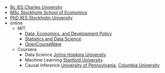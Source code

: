 
- [Bc IES Charles University](https://ies.fsv.cuni.cz/en/institute/about-us/my-url)
- [MSc Stockholm School of Economics](https://www.hhs.se/en/education/msc/mecon/)
- [PhD IIES Stockholm University](https://www.su.se/institute-for-international-economic-studies/)
- online
   -  MIT
      - [Data, Economics, and Development Policy](https://micromasters.mit.edu/dedp/)
      - [Statistics and Data Science](https://micromasters.mit.edu/ds/)
      - [OpenCourseWare](https://ocw.mit.edu/search/)
   - Coursera  
       - Data Science [Johns Hopkins University](https://coursera.org/share/e7b63d98d00917a1cb08d621e6447881) 
       - Machine Learning [Stanford University](https://www.coursera.org/account/accomplishments/specialization/T3Y6ZZBX5LHU?utm_source=link&utm_medium=certificate&utm_content=cert_image&utm_campaign=sharing_cta&utm_product=s12n) 
       - Causal Inference [University of Pennsylvania](https://coursera.org/share/b7ff2f515ab40d5f9f9ec54819c04de2), [Columbia University](https://www.coursera.org/account/accomplishments/verify/SV2NYCC322FZ?utm_source=link&utm_medium=certificate&utm_content=cert_image&utm_campaign=sharing_cta&utm_product=course)
    

